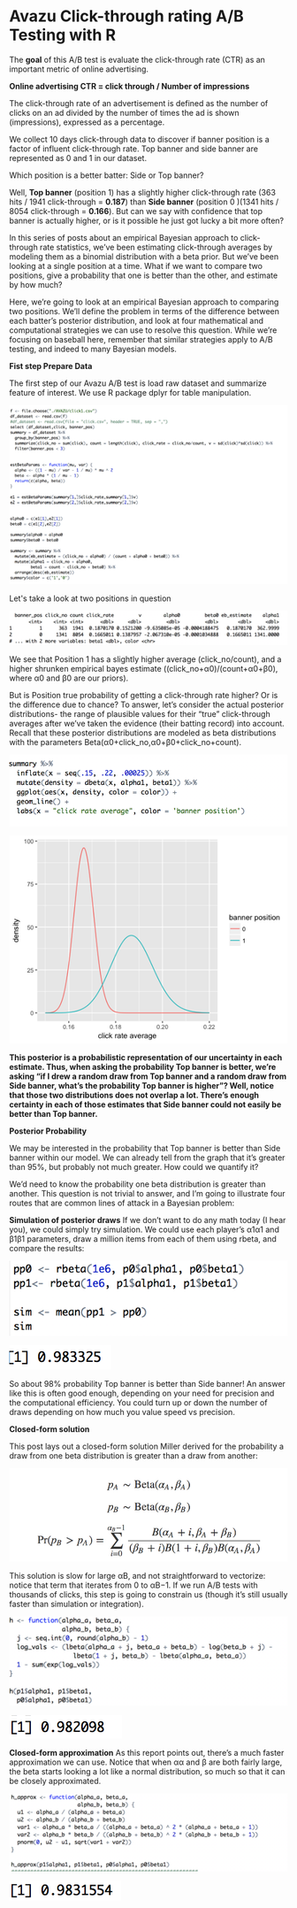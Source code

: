 # Avazu Click-through rating A/B Testing with R

The **goal** of this A/B test is evaluate the click-through rate (CTR) as an important metric of online advertising. 

**Online advertising CTR = click through / Number of impressions**

The click-through rate of an advertisement is defined as the number of clicks on an ad divided by the number of times the ad is shown (impressions), expressed as a percentage.

We collect 10 days click-through data to discover if banner position is a factor of influent click-through rate. Top banner and side banner are represented as 0 and 1 in our dataset. 

Which position is a better batter: Side or Top banner?

Well, **Top banner** (position 1) has a slightly higher click-through rate (363 hits / 1941 click-through = **0.187**) than **Side banner** (position 0 )(1341 hits / 8054 click-through = **0.166**). But can we say with confidence that top banner is actually higher, or is it possible he just got lucky a bit more often?

In this series of posts about an empirical Bayesian approach to click-through rate statistics, we’ve been estimating click-through averages by modeling them as a binomial distribution with a beta prior. But we’ve been looking at a single position at a time. What if we want to compare two positions, give a probability that one is better than the other, and estimate by how much? 

Here, we’re going to look at an empirical Bayesian approach to comparing two positions. We’ll define the problem in terms of the difference between each batter’s posterior distribution, and look at four mathematical and computational strategies we can use to resolve this question. While we’re focusing on baseball here, remember that similar strategies apply to A/B testing, and indeed to many Bayesian models.

**Fist step Prepare Data**

The first step of our Avazu A/B test is load raw dataset and summarize feature of interest. We use R package dplyr for table manipulation.


![alt text](https://github.com/woburenshini/Avazu-Banner-Position-A-B-Testing-with-R/blob/master/Screen%20Shot%202018-02-18%20at%2011.20.33%20AM.png?raw=true)

Let's take a look at two positions in question

![alt text](https://github.com/woburenshini/Avazu-Banner-Position-A-B-Testing-with-R/blob/master/Screen%20Shot%202018-02-18%20at%2011.21.50%20AM.png?raw=true)


We see that Position 1 has a slightly higher average (click_no/count), and a higher shrunken empirical bayes estimate ((click_no+α0)/(count+α0+β0), where α0 and β0 are our priors).

But is Position true probability of getting a click-through rate higher? Or is the difference due to chance? To answer, let’s consider the actual posterior distributions- the range of plausible values for their “true” click-through averages after we’ve taken the evidence (their batting record) into account. Recall that these posterior distributions are modeled as beta distributions with the parameters Beta(α0+click_no,α0+β0+click_no+count).


![alt text](https://github.com/woburenshini/Avazu-Banner-Position-A-B-Testing-with-R/blob/master/Screen%20Shot%202018-02-18%20at%2011.20.49%20AM.png?raw=true)


![alt text](https://github.com/woburenshini/Avazu-Banner-Position-A-B-Testing-with-R/blob/master/Rplot01.png?raw=true)

**This posterior is a probabilistic representation of our uncertainty in each estimate. Thus, when asking the probability Top banner is better, we’re asking “if I drew a random draw from Top banner and a random draw from Side banner, what’s the probability Top banner is higher”? Well, notice that those two distributions does not overlap a lot. There’s enough certainty in each of those estimates that Side banner could not easily be better than Top banner.**


**Posterior Probability**

We may be interested in the probability that Top banner is better than Side banner within our model. We can already tell from the graph that it’s greater than 95%, but probably not much greater. How could we quantify it?

We’d need to know the probability one beta distribution is greater than another. This question is not trivial to answer, and I’m going to illustrate four routes that are common lines of attack in a Bayesian problem:

**Simulation of posterior draws**
If we don’t want to do any math today (I hear you), we could simply try simulation. We could use each player’s α1α1 and β1β1 parameters, draw a million items from each of them using rbeta, and compare the results:

![alt text](https://github.com/woburenshini/Avazu-Banner-Position-A-B-Testing-with-R/blob/master/Screen%20Shot%202018-02-18%20at%2012.46.57%20PM.png?raw=true)

![alt text](https://github.com/woburenshini/Avazu-Banner-Position-A-B-Testing-with-R/blob/master/Screen%20Shot%202018-02-18%20at%2012.56.08%20PM.png?raw=true)

So about 98% probability Top banner is better than Side banner! An answer like this is often good enough, depending on your need for precision and the computational efficiency. You could turn up or down the number of draws depending on how much you value speed vs precision.

**Closed-form solution**

This post lays out a closed-form solution Miller derived for the probability a draw from one beta distribution is greater than a draw from another:

![alt text](https://github.com/woburenshini/Avazu-Banner-Position-A-B-Testing-with-R/blob/master/Screen%20Shot%202018-02-18%20at%2012.50.17%20PM.png?raw=true)

This solution is slow for large αB, and not straightforward to vectorize: notice that term that iterates from 0 to αB−1. If we run A/B tests with thousands of clicks, this step is going to constrain us (though it’s still usually faster than simulation or integration).


![alt text](https://github.com/woburenshini/Avazu-Banner-Position-A-B-Testing-with-R/blob/master/Screen%20Shot%202018-02-18%20at%2012.56.32%20PM.png?raw=true)

![alt text](https://github.com/woburenshini/Avazu-Banner-Position-A-B-Testing-with-R/blob/master/Screen%20Shot%202018-02-18%20at%201.39.49%20PM.png?raw=true)

**Closed-form approximation**
As this report points out, there’s a much faster approximation we can use. Notice that when αα and β are both fairly large, the beta starts looking a lot like a normal distribution, so much so that it can be closely approximated.

![alt text](https://github.com/woburenshini/Avazu-Banner-Position-A-B-Testing-with-R/blob/master/Screen%20Shot%202018-02-18%20at%2012.56.41%20PM.png?raw=true)

![alt text](https://github.com/woburenshini/Avazu-Banner-Position-A-B-Testing-with-R/blob/master/Screen%20Shot%202018-02-18%20at%201.40.00%20PM.png?raw=true)
